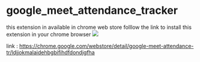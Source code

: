 # google_meet_attendance_tracker

this extension in available in chrome web store folllow the link to install this extension in your chrome browser
<img src="logo.png">

link : https://chrome.google.com/webstore/detail/google-meet-attendance-tr/ldjjokmalaidehbgbifihdfdondjgfha
